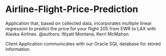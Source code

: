 # Airline-Flight-Price-Prediction
Application that, based on collected data, incorporates multiple linear regression to predict the price for your flight 205 from EWR to LAX with Alaska Airlines.
@authors: Wyatt Montana, Kerri McMahon

Client Application communicates with our Oracle SQL database for stored information. 
